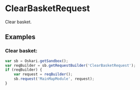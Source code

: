 # ClearBasketRequest

Clear basket.

## Examples

### Clear basket:
```javascript
var sb = Oskari.getSandbox();
var reqBuilder = sb.getRequestBuilder('ClearBasketRequest');
if (reqBuilder) {
    var request = reqBuilder();
    sb.request('MainMapModule', request);
}
```